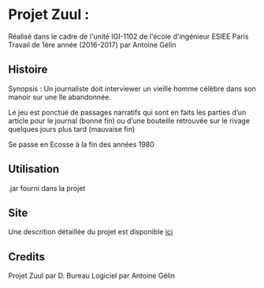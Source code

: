 # Projet Zuul : 

Réalisé dans le cadre de l'unité IGI-1102 de l'école d'ingénieur ESIEE Paris
Travail de 1ère année (2016-2017) par Antoine Gélin


## Histoire

Synopsis : Un journaliste doit interviewer un vieille homme célèbre dans son manoir sur une île abandonnée.

Le jeu est ponctué de passages narratifs qui sont en faits les parties d’un article pour le journal (bonne fin) ou d’une bouteille retrouvée sur le rivage quelques jours plus tard (mauvaise fin)

Se passe en Ecosse à la fin des années 1980

## Utilisation

.jar fourni dans la projet 

## Site

Une descrition détaillée du projet est disponible [ici](https://perso.esiee.fr/~gelina/A3P/)



## Credits

Projet Zuul par D. Bureau
Logiciel par Antoine Gélin

